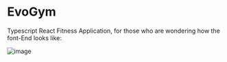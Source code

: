 # EvoGym
<p text-align="center">Typescript React Fitness Application, for those who are wondering how the font-End looks like:</p>
<p text-align="center"> 
  
![image](https://github.com/Cauatn/EvoGym/assets/39890456/d6bad5c2-cd75-46a3-86a6-a26c956de7d4)

</p>
